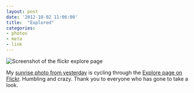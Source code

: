 ```yaml
---
layout: post
date: '2012-10-02 11:06:00'
title:  "Explored"
categories:
- photos
- meta
- link
---
```


![Screenshot of the flickr explore page]({{site.url}}/images/2012/10/flickr-home-explore.png)

My [sunrise photo from yesterday](http://www.flickr.com/photos/rknight/8043806400/in/photostream/) is cycling through the [Explore page on Flickr](http://www.flickr.com/explore/). Humbling and crazy. Thank you to everyone who has gone to take a look.
